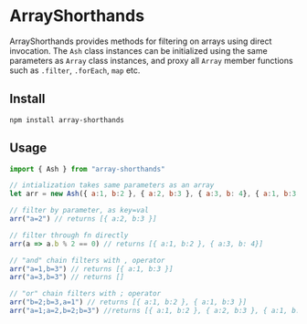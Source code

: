 # ArrayShorthands

ArrayShorthands provides methods for filtering on arrays using direct invocation. The `Ash` class instances can be initialized using the same parameters as `Array` class instances, and proxy all `Array` member functions such as `.filter`, `.forEach`, `map` etc.

## Install

    npm install array-shorthands

## Usage

```javascript
import { Ash } from "array-shorthands"

// intialization takes same parameters as an array
let arr = new Ash({ a:1, b:2 }, { a:2, b:3 }, { a:3, b: 4}, { a:1, b:3 })

// filter by parameter, as key=val
arr("a=2") // returns [{ a:2, b:3 }]

// filter through fn directly
arr(a => a.b % 2 == 0) // returns [{ a:1, b:2 }, { a:3, b: 4}]

// "and" chain filters with , operator
arr("a=1,b=3") // returns [{ a:1, b:3 }]
arr("a=3,b=3") // returns []

// "or" chain filters with ; operator
arr("b=2;b=3,a=1") // returns [{ a:1, b:2 }, { a:1, b:3 }]
arr("a=1;a=2,b=2;b=3") //returns [{ a:1, b:2 }, { a:2, b:3 }, { a:1, b:3 }]
```
